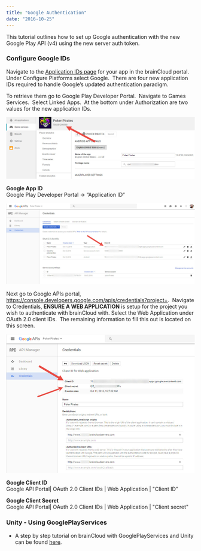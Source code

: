 ```yaml
---
title: "Google Authentication"
date: "2016-10-25"
---
```


This tutorial outlines how to set up Google authentication with the new Google Play API (v4) using the new server auth token.

### Configure Google IDs

Navigate to the [Application IDs page](https://sharedprod.braincloudservers.com/admin/dashboard#/development/core-settings-information) for your app in the brainCloud portal. Under Configure Platforms select Google.  There are four new application IDs required to handle Google’s updated authentication paradigm.  

To retrieve them go to Google Play Developer Portal.  Navigate to Games Services.  Select Linked Apps.  At the bottom under Authorization are two values for the new application IDs.  

[![](images/googleAuth_01_1.jpg)](/apidocs/wp-content/uploads/2016/11/googleAuth_01_1.jpg)

**Google App ID**  
Google Play Developer Portal -> “Application ID“

[![](images/googleAuth_02.jpg)](/apidocs/wp-content/uploads/2016/10/googleAuth_02.jpg)

Next go to Google APIs portal, https://console.developers.google.com/apis/credentials?project=<your project>.  Navigate to Credentials, **ENSURE A WEB APPLICATION** is setup for the project you wish to authenticate with brainCloud with. Select the Web Application under OAuth 2.0 client IDs.  The remaining information to fill this out is located on this screen.

[![](images/googleAuth_03.jpg)](/apidocs/wp-content/uploads/2016/10/googleAuth_03.jpg)

**Google Client ID**  
Google API Portal| OAuth 2.0 Client IDs | Web Application | "Client ID"

**Google Client Secret**  
Google API Portal| OAuth 2.0 Client IDs | Web Application | "Client secret"

### Unity - Using GooglePlayServices

- A step by step tutorial on brainCloud with GooglePlayServices and Unity can be found [here](/apidocs/portal-usage/authentication-google/).
